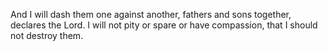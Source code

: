 And I will dash them one against another, fathers and sons together, declares the Lord. I will not pity or spare or have compassion, that I should not destroy them.
